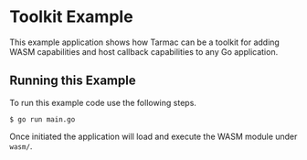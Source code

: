 # Toolkit Example

This example application shows how Tarmac can be a toolkit for adding WASM capabilities and host callback capabilities to any Go application.

## Running this Example

To run this example code use the following steps.

```shell-session
$ go run main.go
```

Once initiated the application will load and execute the WASM module under `wasm/`.
